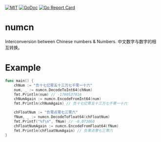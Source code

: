 [![MIT](https://img.shields.io/github/license/pkumza/numcn.svg)](https://github.com/pkumza/numcn/blob/master/LICENSE)
[![GoDoc](https://godoc.org/github.com/pkumza/numcn?status.svg)](https://godoc.org/github.com/pkumza/numcn)
[![Go Report Card](https://goreportcard.com/badge/github.com/pkumza/numcn)](https://goreportcard.com/report/github.com/pkumza/numcn)


# numcn

Interconversion between Chinese numbers &amp; Numbers. 
中文数字与数字的相互转换。

# Example

```go
func main() {
	chNum := "负十七亿零五十三万七千零一十六"
	num, _ := numcn.DecodeToInt64(chNum)
	fmt.Println(num) // -1700537016
	chNumAgain := numcn.EncodeFromInt64(num)
	fmt.Println(chNumAgain) // 负十七亿零五十三万七千零一十六

	chFloatNum := "负零点零七三零六"
	fNum, _ := numcn.DecodeToFloat64(chFloatNum)
	fmt.Printf("%f\n", fNum) // -0.073060
	chFloatNumAgain := numcn.EncodeFromFloat64(fNum)
	fmt.Println(chFloatNumAgain) // 负零点零七三零六
}
```
